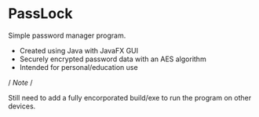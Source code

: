 # PassLock
Simple password manager program.

- Created using Java with JavaFX GUI
- Securely encrypted password data with an AES algorithm
- Intended for personal/education use



/ *Note* /

Still need to add a fully encorporated build/exe to run the program on other devices.
